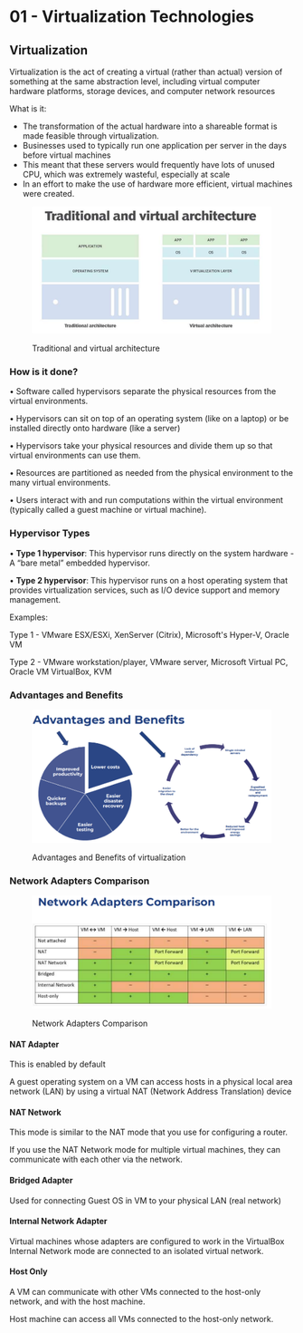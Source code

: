 # 01 - Virtualization Technologies

## Virtualization

Virtualization is the act of creating a virtual (rather than actual) version of something at the same abstraction level, including virtual computer hardware platforms, storage devices, and computer network resources

What is it:

* The transformation of the actual hardware into a shareable format is made feasible through virtualization.
* Businesses used to typically run one application per server in the days before virtual machines
* This meant that these servers would frequently have lots of unused CPU, which was extremely wasteful, especially at scale
* In an effort to make the use of hardware more efficient, virtual machines were created.



<figure><img src="../../.gitbook/assets/image (1) (1) (1) (1) (1) (1) (1) (1) (1) (1) (1) (1) (1) (1) (1) (1) (1) (1) (1) (1) (1) (1) (1) (1) (1) (1) (1) (1) (1) (1) (1) (1) (1) (1) (1) (1) (1) (1) (1).png" alt=""><figcaption><p>Traditional and virtual architecture</p></figcaption></figure>

### How is it done?

• Software called hypervisors separate the physical resources from the virtual environments.

• Hypervisors can sit on top of an operating system (like on a laptop) or be installed directly onto hardware (like a server)&#x20;

• Hypervisors take your physical resources and divide them up so that virtual environments can use them.&#x20;

• Resources are partitioned as needed from the physical environment to the many virtual environments.&#x20;

• Users interact with and run computations within the virtual environment (typically called a guest machine or virtual machine).

### Hypervisor Types

• **Type 1 hypervisor**: This hypervisor runs directly on the system hardware - A “bare metal” embedded hypervisor.&#x20;

• **Type 2 hypervisor**: This hypervisor runs on a host operating system that provides virtualization services, such as I/O device support and memory management.

Examples:

Type 1 - VMware ESX/ESXi, XenServer (Citrix), Microsoft's Hyper-V, Oracle VM

Type 2 - VMware workstation/player, VMware server, Microsoft Virtual PC, Oracle VM VirtualBox, KVM

### Advantages and Benefits

<figure><img src="../../.gitbook/assets/image (2) (1) (1) (1) (1) (1) (1) (1) (1) (1) (1) (1) (1) (1) (1) (1) (1) (1) (1) (1) (1) (1) (1).png" alt=""><figcaption><p>Advantages and Benefits of virtualization</p></figcaption></figure>

### Network Adapters Comparison

<figure><img src="../../.gitbook/assets/image (1) (1) (1) (1) (1) (1) (1) (1) (1) (1) (1) (1) (1) (1) (1) (1) (1) (1) (1) (1) (1) (1) (1) (1) (1) (1) (1) (1) (1) (1) (1) (1) (1) (1) (1) (1) (1).png" alt=""><figcaption><p>Network Adapters Comparison</p></figcaption></figure>

#### NAT Adapter

This is enabled by default

A guest operating system on a VM can access hosts in a physical local area network (LAN) by using a virtual NAT (Network Address Translation) device

#### NAT Network

This mode is similar to the NAT mode that you use for configuring a router.&#x20;

If you use the NAT Network mode for multiple virtual machines, they can communicate with each other via the network.

#### Bridged Adapter

Used for connecting Guest OS in VM to your physical LAN (real network)

#### Internal Network Adapter

Virtual machines whose adapters are configured to work in the VirtualBox Internal Network mode are connected to an isolated virtual network.

#### Host Only

A VM can communicate with other VMs connected to the host-only network, and with the host machine.

Host machine can access all VMs connected to the host-only network.
